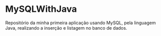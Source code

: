 # MySQLWithJava

Repositório da minha primeira aplicação usando MySQL, pela linguagem Java, realizando a inserção e listagem no banco de dados.
